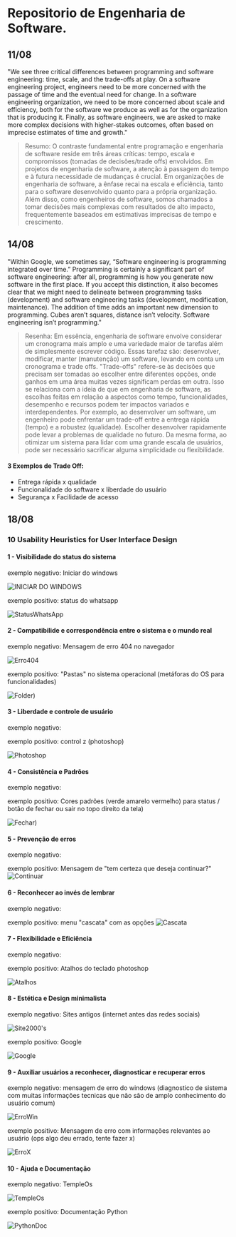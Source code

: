 # Repositorio de Engenharia de Software.

## 11/08
"We see three critical differences between programming and software engineering: time, scale, and the trade-offs at play. On a software engineering project, engineers need to be more concerned with the passage of time and the eventual need for change. In a software engineering organization, we need to be more concerned about scale and efficiency, both for the software we produce as well as for the organization that is producing it. Finally, as software engineers, we are asked to make more complex decisions with higher-stakes outcomes, often based on imprecise estimates of time and growth."

> Resumo: O contraste fundamental entre programação e engenharia de software reside em três áreas críticas: tempo, escala e compromissos (tomadas de decisões/trade offs) envolvidos. Em projetos de engenharia de software, a atenção à passagem do tempo e à futura necessidade de mudanças é crucial. Em organizações de engenharia de software, a ênfase recai na escala e eficiência, tanto para o software desenvolvido quanto para a própria organização. Além disso, como engenheiros de software, somos chamados a tomar decisões mais complexas com resultados de alto impacto, frequentemente baseados em estimativas imprecisas de tempo e crescimento.



## 14/08
"Within Google, we sometimes say, “Software engineering is programming integrated over time.” Programming is certainly a significant part of software engineering: after all, programming is how you generate new software in the first place. If you accept this distinction, it also becomes clear that we might need to delineate between programming tasks (development) and software engineering tasks (development, modification, maintenance). The addition of time adds an important new dimension to programming. Cubes aren’t squares, distance isn’t velocity. Software engineering isn’t programming."

> Resenha: Em essência, engenharia de software envolve considerar um cronograma mais amplo e uma variedade maior de tarefas além de simplesmente escrever código. Essas tarefaz são: desenvolver, modificar, manter (manutenção) um software, levando em conta um cronograma e trade offs. "Trade-offs" refere-se às decisões que precisam ser tomadas ao escolher entre diferentes opções, onde ganhos em uma área muitas vezes significam perdas em outra. Isso se relaciona com a ideia de que em engenharia de software, as escolhas feitas em relação a aspectos como tempo, funcionalidades, desempenho e recursos podem ter impactos variados e interdependentes. Por exemplo, ao desenvolver um software, um engenheiro pode enfrentar um trade-off entre a entrega rápida (tempo) e a robustez (qualidade). Escolher desenvolver rapidamente pode levar a problemas de qualidade no futuro. Da mesma forma, ao otimizar um sistema para lidar com uma grande escala de usuários, pode ser necessário sacrificar alguma simplicidade ou flexibilidade.  

#### 3 Exemplos de Trade Off:
* Entrega rápida x qualidade
* Funcionalidade do software x liberdade do usuário
* Segurança x Facilidade de acesso

## 18/08

### 10 Usability Heuristics for User Interface Design

#### 1 - Visibilidade do status do sistema

exemplo negativo: Iniciar do windows

![INICIAR DO WINDOWS](https://github.com/Michel-Momose/Bertoti/blob/main/Engenharia%20de%20Software/imagens/Windows-10-install-is-stuck-during-Installation.webp)

exemplo positivo: status do whatsapp

![StatusWhatsApp](https://github.com/Michel-Momose/Bertoti/blob/main/Engenharia%20de%20Software/imagens/fotojet-9.jpg)

#### 2 - Compatibilide e correspondência entre o sistema e o mundo real

exemplo negativo: Mensagem de erro 404 no navegador

![Erro404](https://github.com/Michel-Momose/Bertoti/blob/main/Engenharia%20de%20Software/imagens/Wiki404.png)

exemplo positivo: "Pastas" no sistema operacional (metáforas do OS para funcionalidades)

![Folder](https://github.com/Michel-Momose/Bertoti/blob/main/Engenharia%20de%20Software/imagens/folder.png))

#### 3 - Liberdade e controle de usuário

exemplo negativo: 

exemplo positivo: control z (photoshop)

![Photoshop](https://github.com/Michel-Momose/Bertoti/blob/main/Engenharia%20de%20Software/imagens/photoshop.png)

#### 4 - Consistência e Padrões

exemplo negativo: 

exemplo positivo: Cores padrões (verde amarelo vermelho) para status / botão de fechar ou sair no topo direito da tela)

![Fechar](https://github.com/Michel-Momose/Bertoti/blob/main/Engenharia%20de%20Software/imagens/fechar%20min%20max.png))

#### 5 - Prevenção de erros

exemplo negativo: 

exemplo positivo: Mensagem de "tem certeza que deseja continuar?"
![Continuar](https://github.com/Michel-Momose/Bertoti/blob/main/Engenharia%20de%20Software/imagens/confirmar_exclusao_empenho.png)

#### 6 - Reconhecer ao invés de lembrar

exemplo negativo: 

exemplo positivo: menu "cascata" com as opções 
![Cascata](https://github.com/Michel-Momose/Bertoti/blob/main/Engenharia%20de%20Software/imagens/Cascata.png)

#### 7 - Flexibilidade e Eficiência

exemplo negativo: 

exemplo positivo: Atalhos do teclado photoshop

![Atalhos](https://github.com/Michel-Momose/Bertoti/blob/main/Engenharia%20de%20Software/imagens/photoshop-cheat-sheet-featured.jpg)

#### 8 - Estética e Design minimalista

exemplo negativo: Sites antigos (internet antes das redes sociais)

![Site2000's](https://github.com/Michel-Momose/Bertoti/blob/main/Engenharia%20de%20Software/imagens/bad-und-ugly-websites-preview.png)

exemplo positivo: Google

![Google](https://github.com/Michel-Momose/Bertoti/blob/main/Engenharia%20de%20Software/imagens/Google_web_search.png)

#### 9 - Auxiliar usuários a reconhecer, diagnosticar e recuperar erros

exemplo negativo: mensagem de erro do windows (diagnostico de sistema com muitas informações tecnicas que não são de amplo conhecimento do usuário comum)

![ErroWin](https://github.com/Michel-Momose/Bertoti/blob/main/Engenharia%20de%20Software/imagens/Windows_XP_BSOD.png)

exemplo positivo: Mensagem de erro com informações relevantes ao usuário (ops algo deu errado, tente fazer x)

![ErroX](https://github.com/Michel-Momose/Bertoti/blob/main/Engenharia%20de%20Software/imagens/sdd.jpg)

#### 10 - Ajuda e Documentação

exemplo negativo: TempleOs

![TempleOs](https://github.com/Michel-Momose/Bertoti/blob/main/Engenharia%20de%20Software/imagens/687474703a2f2f696d6775722e636f6d2f317959735548492e706e67)

exemplo positivo: Documentação Python 

![PythonDoc](https://github.com/Michel-Momose/Bertoti/blob/main/Engenharia%20de%20Software/imagens/7383178.png)
